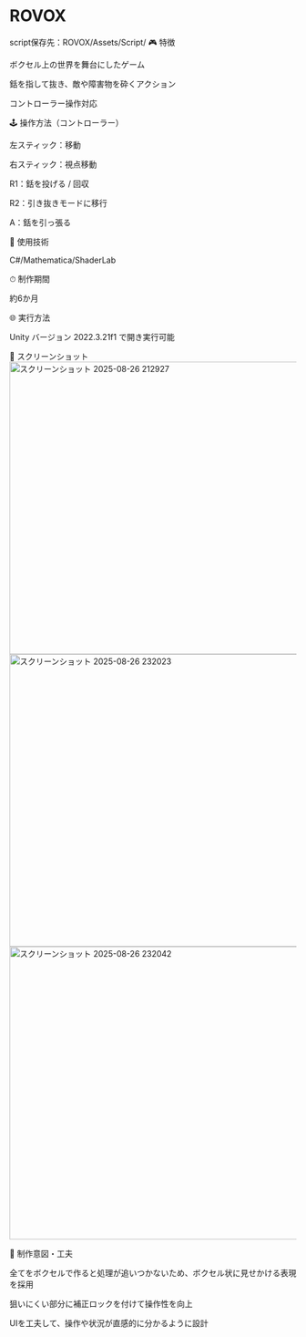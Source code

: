 # ROVOX
script保存先：ROVOX/Assets/Script/
🎮 特徴

ボクセル上の世界を舞台にしたゲーム

銛を指して抜き、敵や障害物を砕くアクション

コントローラー操作対応

🕹 操作方法（コントローラー）

左スティック：移動

右スティック：視点移動

R1：銛を投げる / 回収

R2：引き抜きモードに移行

A：銛を引っ張る

🔧 使用技術

C#/Mathematica/ShaderLab

⏱ 制作期間

約6か月

🌐 実行方法

Unity バージョン 2022.3.21f1 で開き実行可能

📸 スクリーンショット
<img width="915" height="513" alt="スクリーンショット 2025-08-26 212927" src="https://github.com/user-attachments/assets/ee767040-4280-4049-9f6a-0bfec6e666ee" />
<img width="913" height="513" alt="スクリーンショット 2025-08-26 232023" src="https://github.com/user-attachments/assets/621fe5d5-e0c4-413a-b0f3-cc4188ccafea" />
<img width="915" height="514" alt="スクリーンショット 2025-08-26 232042" src="https://github.com/user-attachments/assets/0c8e51be-cd73-461d-9d48-02bc9935ac42" />

📌 制作意図・工夫

全てをボクセルで作ると処理が追いつかないため、ボクセル状に見せかける表現を採用

狙いにくい部分に補正ロックを付けて操作性を向上

UIを工夫して、操作や状況が直感的に分かるように設計

